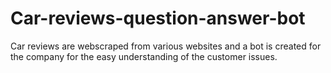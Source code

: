 # Car-reviews-question-answer-bot
Car reviews are webscraped from various websites and a bot is created for the company for the easy understanding of the customer issues.
